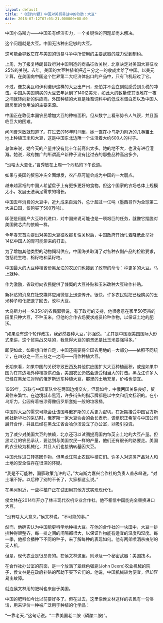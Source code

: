 ```yaml
---
layout: default
title: "《纽约时报》中国对美贸易战中的软肋：大豆"
date: 2018-07-12T07:03:21.000000+08:00
---
```


中国小乌斯力——中国虽有经济实力，一个关键性的问题却尚未解决。


这个问题就是大豆。中国无法种出足够的大豆。


这可能会导致它在与美国的贸易斗争中所使用的主要武器的威力受到制约。


上周，为了报复特朗普政府对中国制造的商品征收关税，北京决定对美国大豆征收25%的关税。去年，美国的大豆种植者把近三分之一的收成卖给了中国。以美元计算，在美国向中国这个世界第二大经济体出口的产品中，只有飞机超过了它。


不过，像艾奥瓦和伊利诺伊这样的大豆出产州，恐怕并不会立刻就感受到关税的冲击。中国从美国购买的大豆去年达到了140亿美元，如此大的数量使其很难在一夜之间就转向新的供应商。外国种植的大豆是牲畜饲料中的低成本蛋白质以及中国人厨房里的食用油的主要来源。


中国正在敦促本国农民增加大豆的种植面积。但从数字上看形势令人气馁，并且面临巨大的困难。


问问曹秀敏就知道了。在过去的16年时间里，她一直在小乌斯力附近的几英亩土地上种植玉米和大豆，这是中国东北边陲一个生活着大约600人的村子。


总体来说，她今天的产量并没有比十年前高出太多。她的地不大，也没有进行灌溉。她说，政府推广的所谓高产新种子没有比过去的那些品种高出多少。


“没啥太大变化，”曹秀敏在上周一个闷热的下午说道。


如果与美国的贸易冲突全面爆发，农产品可能会成为中国的一大弱点。


越来越富裕的中国人希望盘子上有更多更好的食物。但这个国家的农场总体上规模太小，发展无法满足需求的增长。


中国去年消费的大豆中，近九成来自海外，总计超过一亿吨（墨西哥作为全球第二大进口国，仅购买了500万吨）。


即便是用国产大豆取代进口，对中国来说可能也是一项艰巨的任务，就像它摆脱对美国微芯片的依赖一样。


今年春天首次提出对美国大豆征收报复性关税后，中国政府开始忙着降低此举对14亿中国人的胃可能带来的打击。


为了增加其他类型的动物饲料供应，中国海关取消了对各种农副产品的检验要求，包括花生粕、棉籽粕和菜籽粕。


中国最大的大豆种植省份黑龙江的农民们也接到了政府的命令：种更多的大豆。马上就种。


作为激励，省政府向农民提供了慷慨的大豆补贴和玉米改种大豆轮作补贴。


新补贴的消息在社交媒体应用微信上迅速传开。很快，许多农民就把已经购买的玉米种子和化肥退了回去，改种大豆。


大乌斯力村一名35岁的农民郭强说，有了政府的支持，他很愿意在家里50英亩的田里只种大豆，不种玉米。但他的合作农场要求成员轮种作物，以保证土地的肥沃。


“如果没有这个轮作政策，我必然要种大豆，”郭强说。“尤其是中国跟美国国际大形式来讲，这个贸易战又啥的，我觉得大豆的前景还是比玉米要强得多。”


即便如此，如果想自给自足，中国还需要将全国农用地的一大部分——依照不同统计，在四分之一至三分之一之间——用作种植大豆。


长期来看，如果中国的关税导致巴西及其他供应国扩大大豆种植面积，或是如果中国为在其边境外种植提供资金，美国农民仍然会遭受相当大的打击。黑龙江许多人已经在黑龙江对岸的俄罗斯远东种植大豆，那里的土地充足，价格也便宜。


1969年，苏联与中国军队曾在两国边境交火。但现如今，中俄两国关系良好，贸易往来繁忙。在边境城市黑河，许多街头的指示牌都是以中文和俄文标识的。在小乌斯力，公园有着被涂得像俄罗斯套娃一般的垃圾桶。


中国对大豆的需求可能会让该国与俄罗斯的关系更为密切。在近期接受中国官方新闻社新华社的采访时，俄罗斯一家大豆协会的会长表示，该组织正希望与中国公司展开合作，并且已经在黑龙江省会哈尔滨设立了办公室，以吸引投资。


为了减少对美国大豆的依赖，北京还可以试图提高国内每英亩土地的大豆产量。但黑龙江的农民承认，要达到与美国农民一样的产量，他们还有很长的路要走。美国的农业较为机械化，并且人们也接纳转基因大豆。


中国允许进口转基因作物，但黑龙江禁止农民种植它们。许多人对这类产品对人和土地的安全性存在很深的怀疑。


“我是不可能种，国家政策允许的话，”大乌斯力嘉兴合作社的负责人盖永峰说。“对土壤不好。以后种了别的不长了，大家都这么说。”


在黑河附近，一些种植户正在试图用其他方式实现现代化。


侯文林在2014年开办了林丰现代农机专业合作社。他不相信中国能完全替换进口大豆。


“没有啥太大意义，”侯文林说。“不可能的事。”


然而，他确实认为中国能更科学地种植大豆。在他的合作社的一块田中，大豆一排排种得很整齐，每一排之间的间隔都很大，以保证作物能有适宜的温度和湿度。每一季，他都会播种下不同的种子，来了解每种的表现如何。他有两架喷洒杀虫剂的无人机。


但是，现代农业是很昂贵的。在侯文林这里，则涉及一个秘密武器：美国技术。


在合作社办公室的前面，是一个放满了翠绿色强鹿(John Deere)农业机械的院子，侯文林是在政府补贴的帮助下买下它们的。他说，中国机械较为便宜，但却容易出故障。


就连侯文林用的肥料也来自于美国。


中国的肥料如今比以前要好多了。但在过去，这里像侯文林这样的农民有一句俗话，用来评价一种被广泛用于种植的化学品：


“一靠老天，”这句话说。“二靠美国老二胺（磷酸二胺)”。

